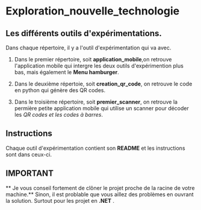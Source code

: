 # Exploration_nouvelle_technologie
## Les différents outils d'expérimentations.
Dans chaque répertoire, il y a l'outil d'expérimentation qui va avec.
1. Dans le premier répertoire, soit **application_mobile**,on retrouve l'application mobile qui intergre les deux outils
 d'expérimention plus bas, mais également le **Menu hamburger**.

2. Dans le deuxième répertoie, soit **creation_qr_code**, on retrouve le code en python qui génère des QR codes.

3. Dans le troisième répertoire, soit **premier_scanner**, on retrouve la permière petite application mobile qui utilise 
un scanner pour décoder les *QR codes et les codes à barres*.

## Instructions
Chaque outil d'expérimentation contient son **README** et les instructions sont dans ceux-ci.

## IMPORTANT
** Je vous conseil fortement de clôner le projet proche de la racine de votre machine.** Sinon, il est problable que vous 
aillez des problèmes en ouvrant la solution. Surtout pour les projet en **.NET** .